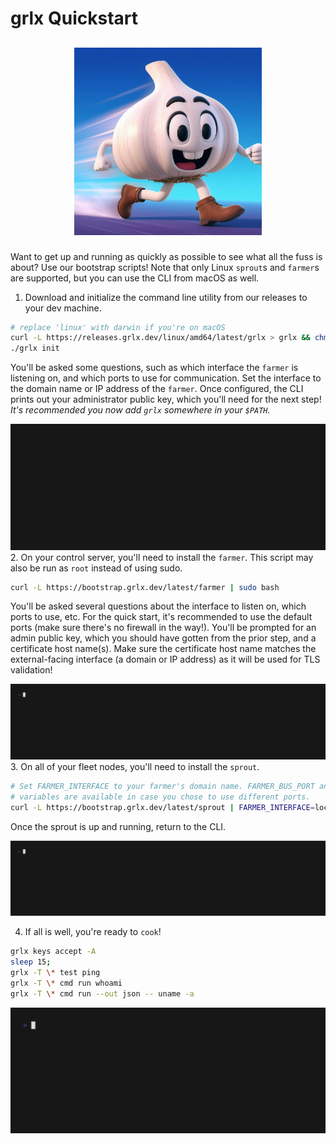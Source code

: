 # grlx Quickstart
## <p align="center"><img src="docs/grlx-speed.jpg" width="300"></p>
Want to get up and running as quickly as possible to see what all the fuss is about?
Use our bootstrap scripts!
Note that only Linux `sprout`s and `farmer`s are supported, but you can use the
CLI from macOS as well.

1. Download and initialize the command line utility from our releases to your dev machine.
```bash
# replace 'linux' with darwin if you're on macOS
curl -L https://releases.grlx.dev/linux/amd64/latest/grlx > grlx && chmod +x grlx
./grlx init
```
You'll be asked some questions, such as which interface the `farmer` is listening on, and which ports to use for communication.
Set the interface to the domain name or IP address of the `farmer`.
Once configured, the CLI prints out your administrator public key, which you'll need for the next step!
*It's recommended you now add `grlx` somewhere in your `$PATH`.*

![grlx install](docs/grlx-install.gif)
2. On your control server, you'll need to install the `farmer`. This script may also be run as `root` instead of using sudo.
```bash
curl -L https://bootstrap.grlx.dev/latest/farmer | sudo bash
```
You'll be asked several questions about the interface to listen on, which ports to use, etc.
For the quick start, it's recommended to use the default ports (make sure there's no firewall in the way!).
You'll be prompted for an admin public key, which you should have gotten from the prior step, and a certificate host name(s).
Make sure the certificate host name matches the external-facing interface (a domain or IP address) as it will be used for TLS validation!

![farmer install](docs/farmer-install.gif)
3. On all of your fleet nodes, you'll need to install the `sprout`.
```bash
# Set FARMER_INTERFACE to your farmer's domain name. FARMER_BUS_PORT and FARMER_API_PORT
# variables are available in case you chose to use different ports.
curl -L https://bootstrap.grlx.dev/latest/sprout | FARMER_INTERFACE=localhost sudo -E bash
```
Once the sprout is up and running, return to the CLI.

![sprout install](docs/sprout-install.gif)

4. If all is well, you're ready to `cook`!
```bash
grlx keys accept -A
sleep 15;
grlx -T \* test ping
grlx -T \* cmd run whoami
grlx -T \* cmd run --out json -- uname -a
```

![running commands](docs/grlx-cmd.gif)
